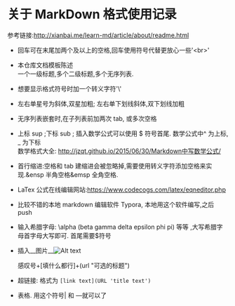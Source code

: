 # 关于 MarkDown 格式使用记录

参考链接:http://xianbai.me/learn-md/article/about/readme.html

- 回车可在末尾加两个及以上的空格,回车使用符号代替更放心一些'\<br>'

- 本仓库文档模板陈述<br>
  一个一级标题,多个二级标题,多个无序列表.<br>

- 想要显示格式符号时加一个转义字符'\\'<br>

- 左右单星号为斜体,双星加粗; 左右单下划线斜体,双下划线加粗

- 无序列表嵌套时,在子列表前加两次 tab, 或多次空格

- 上标 sup ;下标 sub ; 插入数学公式可以使用 $ 符号首尾. 数学公式中^ 为上标, _ 为下标  <br>
  数学格式大全: http://jzqt.github.io/2015/06/30/Markdown中写数学公式/

- 首行缩进:空格和 tab 建缩进会被忽略掉,需要使用转义字符添加空格来实现.&ensp 半角空格&emsp 全角空格.

- LaTex 公式在线编辑网站:https://www.codecogs.com/latex/eqneditor.php 

- 比较不错的本地 markdown 编辑软件 Typora, 本地用这个软件编写,之后 push

- 输入希腊字母: \\alpha (beta gamma delta epsilon phi pi) 等等 ,大写希腊字母首字母大写即可. 首尾需要$符号

- 插入__图片__![Alt text](/path/to/img.jpg "Optional title")

  感叹号+[填什么都行]+(url "可选的标题")

- 超链接: 格式为 `[link text](URL 'title text')`

- 表格. 用这个符号|  和 —就可以了

